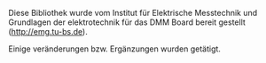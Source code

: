 Diese Bibliothek wurde vom Institut für Elektrische Messtechnik und Grundlagen der elektrotechnik für das DMM Board bereit gestellt (http://emg.tu-bs.de).

Einige veränderungen bzw. Ergänzungen wurden getätigt.

